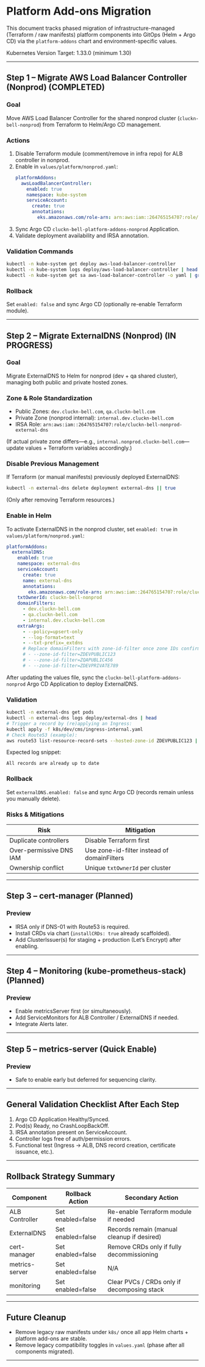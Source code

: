 # Platform Add-ons Migration

This document tracks phased migration of infrastructure-managed (Terraform / raw manifests) platform components into GitOps (Helm + Argo CD) via the `platform-addons` chart and environment-specific values.

Kubernetes Version Target: 1.33.0 (minimum 1.30)

---

## Step 1 – Migrate AWS Load Balancer Controller (Nonprod) (COMPLETED)

### Goal
Move AWS Load Balancer Controller for the shared nonprod cluster (`cluckn-bell-nonprod`) from Terraform to Helm/Argo CD management.

### Actions
1. Disable Terraform module (comment/remove in infra repo) for ALB controller in nonprod.
2. Enable in `values/platform/nonprod.yaml`:
   ```yaml
   platformAddons:
     awsLoadBalancerController:
       enabled: true
       namespace: kube-system
       serviceAccount:
         create: true
         annotations:
           eks.amazonaws.com/role-arn: arn:aws:iam::264765154707:role/cluckn-bell-nonprod-aws-load-balancer-controller
   ```
3. Sync Argo CD `cluckn-bell-platform-addons-nonprod` Application.
4. Validate deployment availability and IRSA annotation.

### Validation Commands
```bash
kubectl -n kube-system get deploy aws-load-balancer-controller
kubectl -n kube-system logs deploy/aws-load-balancer-controller | head
kubectl -n kube-system get sa aws-load-balancer-controller -o yaml | grep -i role-arn
```

### Rollback
Set `enabled: false` and sync Argo CD (optionally re-enable Terraform module).

---

## Step 2 – Migrate ExternalDNS (Nonprod) (IN PROGRESS)

### Goal
Migrate ExternalDNS to Helm for nonprod (dev + qa shared cluster), managing both public and private hosted zones.

### Zone & Role Standardization
- Public Zones: `dev.cluckn-bell.com`, `qa.cluckn-bell.com`
- Private Zone (nonprod internal): `internal.dev.cluckn-bell.com`
- IRSA Role: `arn:aws:iam::264765154707:role/cluckn-bell-nonprod-external-dns`

(If actual private zone differs—e.g., `internal.nonprod.cluckn-bell.com`—update values + Terraform variables accordingly.)

### Disable Previous Management
If Terraform (or manual manifests) previously deployed ExternalDNS:
```bash
kubectl -n external-dns delete deployment external-dns || true
```
(Only after removing Terraform resources.)

### Enable in Helm
To activate ExternalDNS in the nonprod cluster, set `enabled: true` in `values/platform/nonprod.yaml`:
```yaml
platformAddons:
  externalDNS:
    enabled: true
    namespace: external-dns
    serviceAccount:
      create: true
      name: external-dns
      annotations:
        eks.amazonaws.com/role-arn: arn:aws:iam::264765154707:role/cluckn-bell-nonprod-external-dns
    txtOwnerId: cluckn-bell-nonprod
    domainFilters:
      - dev.cluckn-bell.com
      - qa.cluckn-bell.com
      - internal.dev.cluckn-bell.com
    extraArgs:
      - --policy=upsert-only
      - --log-format=text
      - --txt-prefix=_extdns
      # Replace domainFilters with zone-id-filter once zone IDs confirmed:
      # - --zone-id-filter=ZDEVPUBLIC123
      # - --zone-id-filter=ZQAPUBLIC456
      # - --zone-id-filter=ZDEVPRIVATE789
```

After updating the values file, sync the `cluckn-bell-platform-addons-nonprod` Argo CD Application to deploy ExternalDNS.

### Validation
```bash
kubectl -n external-dns get pods
kubectl -n external-dns logs deploy/external-dns | head
# Trigger a record by (re)applying an Ingress:
kubectl apply -f k8s/dev/cms/ingress-internal.yaml
# Check Route53 (example):
aws route53 list-resource-record-sets --hosted-zone-id ZDEVPUBLIC123 | grep -i cms.internal.dev.cluckn-bell.com
```

Expected log snippet:
```
All records are already up to date
```

### Rollback
Set `externalDNS.enabled: false` and sync Argo CD (records remain unless you manually delete).

### Risks & Mitigations
| Risk | Mitigation |
|------|------------|
| Duplicate controllers | Disable Terraform first |
| Over-permissive DNS IAM | Use zone-id-filter instead of domainFilters |
| Ownership conflict | Unique `txtOwnerId` per cluster |

---

## Step 3 – cert-manager (Planned)

### Preview
- IRSA only if DNS-01 with Route53 is required.
- Install CRDs via chart (`installCRDs: true` already scaffolded).
- Add ClusterIssuer(s) for staging + production (Let’s Encrypt) after enabling.

---

## Step 4 – Monitoring (kube-prometheus-stack) (Planned)

### Preview
- Enable metricsServer first (or simultaneously).
- Add ServiceMonitors for ALB Controller / ExternalDNS if needed.
- Integrate Alerts later.

---

## Step 5 – metrics-server (Quick Enable)

### Preview
- Safe to enable early but deferred for sequencing clarity.

---

## General Validation Checklist After Each Step
1. Argo CD Application Healthy/Synced.
2. Pod(s) Ready, no CrashLoopBackOff.
3. IRSA annotation present on ServiceAccount.
4. Controller logs free of auth/permission errors.
5. Functional test (Ingress → ALB, DNS record creation, certificate issuance, etc.).

---

## Rollback Strategy Summary
| Component | Rollback Action | Secondary Action |
|-----------|-----------------|------------------|
| ALB Controller | Set enabled=false | Re-enable Terraform module if needed |
| ExternalDNS | Set enabled=false | Records remain (manual cleanup if desired) |
| cert-manager | Set enabled=false | Remove CRDs only if fully decommissioning |
| metrics-server | Set enabled=false | N/A |
| monitoring | Set enabled=false | Clear PVCs / CRDs only if decomposing stack |

---

## Future Cleanup
- Remove legacy raw manifests under `k8s/` once all app Helm charts + platform add-ons are stable.
- Remove legacy compatibility toggles in `values.yaml` (phase after all components migrated).

---